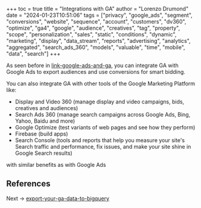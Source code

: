 +++
toc = true
title = "Integrations with GA"
author = "Lorenzo Drumond"
date = "2024-01-23T10:51:06"
tags = ["privacy",  "google_ads",  "segment",  "conversions",  "website",  "sequence",  "account",  "customers",  "dv360",  "optimize",  "ga4",  "google",  "audience",  "creatives",  "tag",  "property",  "scope",  "personalization",  "sales",  "static",  "conditions",  "dynamic",  "marketing",  "display",  "data_stream",  "reports",  "advertising",  "analytics",  "aggregated",  "search_ads_360",  "models",  "valuable",  "time",  "mobile",  "data",  "search"]
+++


As seen before in [link-google-ads-and-ga](/wiki/link-google-ads-and-ga/), you can integrate GA with Google Ads to export audiences and use conversions for smart bidding.

You can also integrate GA with other tools of the Google Marketing Platform like:
- Display and Video 360 (manage display and video campaigns, bids, creatives and audiences)
- Search Ads 360 (manage search campaigns across Google Ads, Bing, Yahoo, Baidu and more)
- Google Optimize (test variants of web pages and see how they perform)
- Firebase (build apps)
- Search Console (tools and reports that help you measure your site's Search traffic and performance, fix issues, and make your site shine in Google Search results)

with similar benefits as with Google Ads

## References

Next -> [export-your-ga-data-to-bigquery](/wiki/export-your-ga-data-to-bigquery/)
